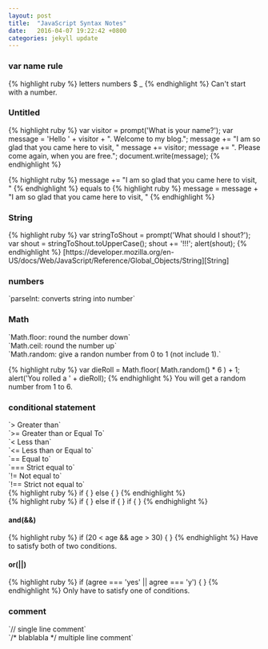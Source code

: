 ```yaml
---
layout: post
title:  "JavaScript Syntax Notes"
date:   2016-04-07 19:22:42 +0800
categories: jekyll update
---
```

<h3>var name rule</h3>
{% highlight ruby %}
letters numbers $ _
{% endhighlight %}
Can't start with a number.

<h3>Untitled</h3>
{% highlight ruby %}
var visitor = prompt('What is your name?');
var message = 'Hello ' + visitor + ". Welcome to my blog.";
message += "I am so glad that you came here to visit, "
message += visitor;
message += ". Please come again, when you are free.";
document.write(message);
{% endhighlight %}

{% highlight ruby %}
message += "I am so glad that you came here to visit, "
{% endhighlight %}
equals to
{% highlight ruby %}
message = message + "I am so glad that you came here to visit, "
{% endhighlight %}

<h3>String</h3>
{% highlight ruby %}
var stringToShout = prompt('What should I shout?');
var shout = stringToShout.toUpperCase();
shout += '!!!';
alert(shout);
{% endhighlight %}
[https://developer.mozilla.org/en-US/docs/Web/JavaScript/Reference/Global_Objects/String][String]

<h3>numbers</h3>
`parseInt: converts string into number`

<h3>Math</h3>
`Math.floor: round the number down`<br>
`Math.ceil: round the number up`<br>
`Math.random: give a randon number from 0 to 1 (not include 1).`<br>

{% highlight ruby %}
var dieRoll = Math.floor( Math.random() * 6 ) + 1;
alert('You rolled a ' + dieRoll);
{% endhighlight %}
You will get a random number from 1 to 6.

<h3>conditional statement</h3>
`> Greater than`<br>
`>= Greater than or Equal To`<br>
`< Less than`<br>
`<= Less than or Equal to`<br>
`== Equal to`<br>
`=== Strict equal to`<br>
`!= Not equal to`<br>
`!== Strict not equal to`<br>
{% highlight ruby %}
if {
} else {
}
{% endhighlight %}
<br>
{% highlight ruby %}
if {
} else if {
} if {
}
{% endhighlight %}<br>

<h4>and(&&)</h4>
{% highlight ruby %}
if (20 < age && age > 30) {
}
{% endhighlight %}
Have to satisfy both of two conditions.<br>

<h4>or(||)</h4>
{% highlight ruby %}
if (agree === 'yes' || agree === 'y') {
}
{% endhighlight %}
Only have to satisfy one of conditions.

<h3>comment</h3>
`// single line comment`<br>
`/* blablabla */ multiple line comment`








[String]:https://developer.mozilla.org/en-US/docs/Web/JavaScript/Reference/Global_Objects/String
